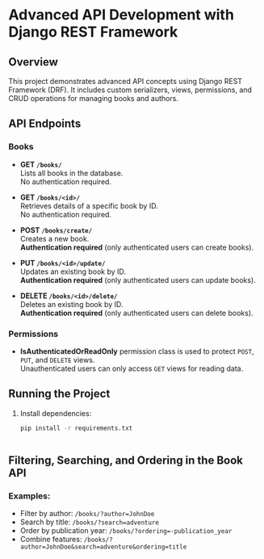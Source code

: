 # Advanced API Development with Django REST Framework

## Overview
This project demonstrates advanced API concepts using Django REST Framework (DRF). It includes custom serializers, views, permissions, and CRUD operations for managing books and authors.

## API Endpoints

### Books

- **GET `/books/`**  
  Lists all books in the database.  
  No authentication required.

- **GET `/books/<id>/`**  
  Retrieves details of a specific book by ID.  
  No authentication required.

- **POST `/books/create/`**  
  Creates a new book.  
  **Authentication required** (only authenticated users can create books).

- **PUT `/books/<id>/update/`**  
  Updates an existing book by ID.  
  **Authentication required** (only authenticated users can update books).

- **DELETE `/books/<id>/delete/`**  
  Deletes an existing book by ID.  
  **Authentication required** (only authenticated users can delete books).

### Permissions
- **IsAuthenticatedOrReadOnly** permission class is used to protect `POST`, `PUT`, and `DELETE` views.  
  Unauthenticated users can only access `GET` views for reading data.

## Running the Project

1. Install dependencies:
   ```bash
   pip install -r requirements.txt



## Filtering, Searching, and Ordering in the Book API

### Examples:
- Filter by author: `/books/?author=JohnDoe`
- Search by title: `/books/?search=adventure`
- Order by publication year: `/books/?ordering=-publication_year`
- Combine features: `/books/?author=JohnDoe&search=adventure&ordering=title`
